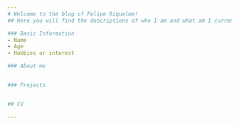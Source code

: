 ```yaml
---
# Welcome to the blog of Felipe Riquelme!
## Here you will find the descriptions of who I am and what am I currently working on!

### Basic Information
- Name
- Age
- Hobbies or interest

### About me


### Projects


## CV

---
```

